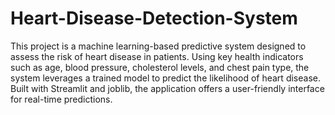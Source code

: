 # Heart-Disease-Detection-System

This project is a machine learning-based predictive system designed to assess the risk of heart disease in patients. Using key health indicators such as age, blood pressure, cholesterol levels, and chest pain type, the system leverages a trained model to predict the likelihood of heart disease. Built with Streamlit and joblib, the application offers a user-friendly interface for real-time predictions.
